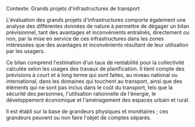 Contexte: Grands projets d'infrastructures de transport

L'évaluation des grands projets d'infrastructures comporte également une analyse des différentes données de nature à permettre de dégager un bilan prévisionnel, tant des avantages et inconvénients entraînés, directement ou non, par la mise en service de ces infrastructures dans les zones intéressées que des avantages et inconvénients résultant de leur utilisation par les usagers.

Ce bilan comprend l'estimation d'un taux de rentabilité pour la collectivité calculée selon les usages des travaux de planification. Il tient compte des prévisions à court et à long terme qui sont faites, au niveau national ou international, dans les domaines qui touchent au transport, ainsi que des éléments qui ne sont pas inclus dans le coût du transport, tels que la sécurité des personnes, l'utilisation rationnelle de l'énergie, le développement économique et l'aménagement des espaces urbain et rural.

Il est établi sur la base de grandeurs physiques et monétaires ; ces grandeurs peuvent ou non faire l'objet de comptes séparés.